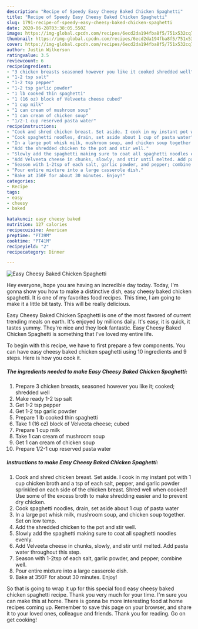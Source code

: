 ```yaml
---
description: "Recipe of Speedy Easy Cheesy Baked Chicken Spaghetti"
title: "Recipe of Speedy Easy Cheesy Baked Chicken Spaghetti"
slug: 1791-recipe-of-speedy-easy-cheesy-baked-chicken-spaghetti
date: 2020-06-28T03:38:05.550Z
image: https://img-global.cpcdn.com/recipes/6ecd2da194fba8f5/751x532cq70/easy-cheesy-baked-chicken-spaghetti-recipe-main-photo.jpg
thumbnail: https://img-global.cpcdn.com/recipes/6ecd2da194fba8f5/751x532cq70/easy-cheesy-baked-chicken-spaghetti-recipe-main-photo.jpg
cover: https://img-global.cpcdn.com/recipes/6ecd2da194fba8f5/751x532cq70/easy-cheesy-baked-chicken-spaghetti-recipe-main-photo.jpg
author: Justin Wilkerson
ratingvalue: 3.5
reviewcount: 6
recipeingredient:
- "3 chicken breasts seasoned however you like it cooked shredded well"
- "1-2 tsp salt"
- "1-2 tsp pepper"
- "1-2 tsp garlic powder"
- "1 lb cooked thin spaghetti"
- "1 (16 oz) block of Velveeta cheese cubed"
- "1 cup milk"
- "1 can cream of mushroom soup"
- "1 can cream of chicken soup"
- "1/2-1 cup reserved pasta water"
recipeinstructions:
- "Cook and shred chicken breast. Set aside. I cook in my instant pot with 1 cup chicken broth and a tsp of each salt, pepper, and garlic powder sprinkled on each side of the chicken breast. Shred well when cooked! Use some of the excess broth to make shredding easier and to prevent dry chicken."
- "Cook spaghetti noodles, drain, set aside about 1 cup of pasta water"
- "In a large pot whisk milk, mushroom soup, and chicken soup together. Set on low temp."
- "Add the shredded chicken to the pot and stir well."
- "Slowly add the spaghetti making sure to coat all spaghetti noodles evenly."
- "Add Velveeta cheese in chunks, slowly, and stir until melted. Add pasta water throughout this step."
- "Season with 1-2tsp of each salt, garlic powder, and pepper; combine well."
- "Pour entire mixture into a large casserole dish."
- "Bake at 350F for about 30 minutes. Enjoy!"
categories:
- Recipe
tags:
- easy
- cheesy
- baked

katakunci: easy cheesy baked 
nutrition: 127 calories
recipecuisine: American
preptime: "PT39M"
cooktime: "PT41M"
recipeyield: "2"
recipecategory: Dinner

---
```



![Easy Cheesy Baked Chicken Spaghetti](https://img-global.cpcdn.com/recipes/6ecd2da194fba8f5/751x532cq70/easy-cheesy-baked-chicken-spaghetti-recipe-main-photo.jpg)

Hey everyone, hope you are having an incredible day today. Today, I'm gonna show you how to make a distinctive dish, easy cheesy baked chicken spaghetti. It is one of my favorites food recipes. This time, I am going to make it a little bit tasty. This will be really delicious.



Easy Cheesy Baked Chicken Spaghetti is one of the most favored of current trending meals on earth. It's enjoyed by millions daily. It's easy, it is quick, it tastes yummy. They're nice and they look fantastic. Easy Cheesy Baked Chicken Spaghetti is something that I've loved my entire life.


To begin with this recipe, we have to first prepare a few components. You can have easy cheesy baked chicken spaghetti using 10 ingredients and 9 steps. Here is how you cook it.

<!--inarticleads1-->

##### The ingredients needed to make Easy Cheesy Baked Chicken Spaghetti:

1. Prepare 3 chicken breasts, seasoned however you like it; cooked; shredded well
1. Make ready 1-2 tsp salt
1. Get 1-2 tsp pepper
1. Get 1-2 tsp garlic powder
1. Prepare 1 lb cooked thin spaghetti
1. Take 1 (16 oz) block of Velveeta cheese; cubed
1. Prepare 1 cup milk
1. Take 1 can cream of mushroom soup
1. Get 1 can cream of chicken soup
1. Prepare 1/2-1 cup reserved pasta water




<!--inarticleads2-->

##### Instructions to make Easy Cheesy Baked Chicken Spaghetti:

1. Cook and shred chicken breast. Set aside. I cook in my instant pot with 1 cup chicken broth and a tsp of each salt, pepper, and garlic powder sprinkled on each side of the chicken breast. Shred well when cooked! Use some of the excess broth to make shredding easier and to prevent dry chicken.
1. Cook spaghetti noodles, drain, set aside about 1 cup of pasta water
1. In a large pot whisk milk, mushroom soup, and chicken soup together. Set on low temp.
1. Add the shredded chicken to the pot and stir well.
1. Slowly add the spaghetti making sure to coat all spaghetti noodles evenly.
1. Add Velveeta cheese in chunks, slowly, and stir until melted. Add pasta water throughout this step.
1. Season with 1-2tsp of each salt, garlic powder, and pepper; combine well.
1. Pour entire mixture into a large casserole dish.
1. Bake at 350F for about 30 minutes. Enjoy!




So that is going to wrap it up for this special food easy cheesy baked chicken spaghetti recipe. Thank you very much for your time. I'm sure you can make this at home. There is gonna be more interesting food at home recipes coming up. Remember to save this page on your browser, and share it to your loved ones, colleague and friends. Thank you for reading. Go on get cooking!
